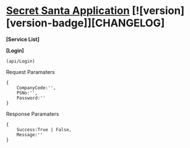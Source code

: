 # [Secret Santa Application](https://karanhinduja.github.io/SecretSantaProject/) [![version][version-badge]][CHANGELOG]

**[Service List]**

**[Login]**
```
(api/Login)
```
Request Paramaters
```
{
    CompanyCode:'',
    PSNo:'',
    Password:''
}
```
Response Paramaters

```
{
    Success:True | False,
    Message:''
}
```
